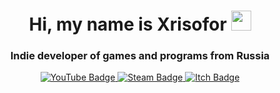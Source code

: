 <h1 align="center">Hi, my name is Xrisofor
<img src="https://github.com/blackcater/blackcater/raw/main/images/Hi.gif" height="32"/></h1>
<h3 align="center">Indie developer of games and programs from Russia</h3>
<div id="badges" align="center">
  <a href="https://crucialexperiment.itch.io/">
    <img src="https://img.shields.io/badge/YouTube-%23FF0000.svg?style=for-the-badge&logo=YouTube&logoColor=white" alt="YouTube Badge"/>
  </a>
  <a href="https://steamcommunity.com/id/Xrisofor/">
    <img src="https://img.shields.io/badge/steam-%23000000.svg?style=for-the-badge&logo=steam&logoColor=white" alt="Steam Badge"/>
  </a>
  <a href="https://crucialexperiment.itch.io/">
    <img src="https://img.shields.io/badge/Itch-%23FF0B34.svg?style=for-the-badge&logo=Itch.io&logoColor=white" alt="Itch Badge"/>
  </a>
</div><br>
